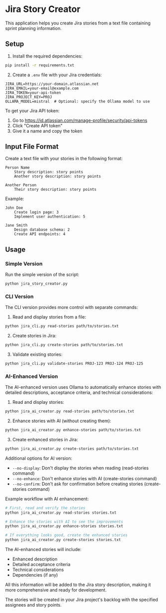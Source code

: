 # Jira Story Creator

This application helps you create Jira stories from a text file containing sprint planning information.

## Setup

1. Install the required dependencies:
```bash
pip install -r requirements.txt
```

2. Create a `.env` file with your Jira credentials:
```
JIRA_URL=https://your-domain.atlassian.net
JIRA_EMAIL=your-email@example.com
JIRA_TOKEN=your-api-token
JIRA_PROJECT_KEY=PROJ
OLLAMA_MODEL=mistral  # Optional: specify the Ollama model to use
```

To get your Jira API token:
1. Go to https://id.atlassian.com/manage-profile/security/api-tokens
2. Click "Create API token"
3. Give it a name and copy the token

## Input File Format

Create a text file with your stories in the following format:
```
Person Name
    Story description: story points
    Another story description: story points

Another Person
    Their story description: story points
```

Example:
```
John Doe
    Create login page: 3
    Implement user authentication: 5

Jane Smith
    Design database schema: 2
    Create API endpoints: 4
```

## Usage

### Simple Version
Run the simple version of the script:
```bash
python jira_story_creator.py
```

### CLI Version
The CLI version provides more control with separate commands:

1. Read and display stories from a file:
```bash
python jira_cli.py read-stories path/to/stories.txt
```

2. Create stories in Jira:
```bash
python jira_cli.py create-stories path/to/stories.txt
```

3. Validate existing stories:
```bash
python jira_cli.py validate-stories PROJ-123 PROJ-124 PROJ-125
```

### AI-Enhanced Version
The AI-enhanced version uses Ollama to automatically enhance stories with detailed descriptions, acceptance criteria, and technical considerations:

1. Read and display stories:
```bash
python jira_ai_creator.py read-stories path/to/stories.txt
```

2. Enhance stories with AI (without creating them):
```bash
python jira_ai_creator.py enhance-stories path/to/stories.txt
```

3. Create enhanced stories in Jira:
```bash
python jira_ai_creator.py create-stories path/to/stories.txt
```

Additional options for AI version:
- `--no-display`: Don't display the stories when reading (read-stories command)
- `--no-enhance`: Don't enhance stories with AI (create-stories command)
- `--no-confirm`: Don't ask for confirmation before creating stories (create-stories command)

Example workflow with AI enhancement:
```bash
# First, read and verify the stories
python jira_ai_creator.py read-stories stories.txt

# Enhance the stories with AI to see the improvements
python jira_ai_creator.py enhance-stories stories.txt

# If everything looks good, create the enhanced stories
python jira_ai_creator.py create-stories stories.txt
```

The AI-enhanced stories will include:
- Enhanced description
- Detailed acceptance criteria
- Technical considerations
- Dependencies (if any)

All this information will be added to the Jira story description, making it more comprehensive and ready for development.

The stories will be created in your Jira project's backlog with the specified assignees and story points. 